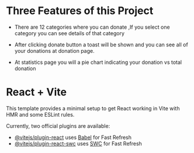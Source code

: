 
# Three Features of this Project

- There are 12 categories where you can donate ,If you select one category you can see details of that category

- After clicking donate button a toast will be shown and you can see all of your donations at donation page.

- At statistics page you will a pie chart indicating your donation vs total donation




# React + Vite


This template provides a minimal setup to get React working in Vite with HMR and some ESLint rules.

Currently, two official plugins are available:

- [@vitejs/plugin-react](https://github.com/vitejs/vite-plugin-react/blob/main/packages/plugin-react/README.md) uses [Babel](https://babeljs.io/) for Fast Refresh
- [@vitejs/plugin-react-swc](https://github.com/vitejs/vite-plugin-react-swc) uses [SWC](https://swc.rs/) for Fast Refresh
